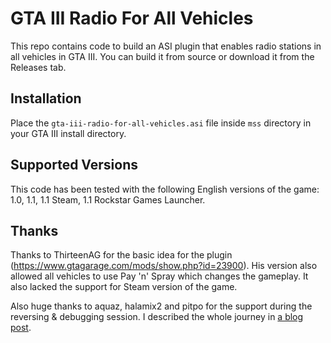 # GTA III Radio For All Vehicles

This repo contains code to build an ASI plugin that enables radio stations in all vehicles in GTA III.
You can build it from source or download it from the Releases tab.

## Installation

Place the `gta-iii-radio-for-all-vehicles.asi` file inside `mss` directory in your GTA III install directory.

## Supported Versions

This code has been tested with the following English versions of the game: 1.0, 1.1, 1.1 Steam, 1.1 Rockstar Games Launcher.

## Thanks

Thanks to ThirteenAG for the basic idea for the plugin (https://www.gtagarage.com/mods/show.php?id=23900).
His version also allowed all vehicles to use Pay 'n' Spray which changes the gameplay.
It also lacked the support for Steam version of the game.

Also huge thanks to aquaz, halamix2 and pitpo for the support during the reversing & debugging session. I described the whole journey in [a blog post](https://blog.andr.host/posts/2022/05/26-iii-radio/).
